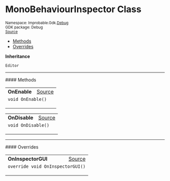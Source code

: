 
# MonoBehaviourInspector Class
<sup>
Namespace: Improbable.Gdk.<a href="{{urlRoot}}/api/debug-index">Debug</a><br/>
GDK package: Debug<br/>
<a href="https://www.github.com/spatialos/gdk-for-unity/blob/15bb5eac/workers/unity/Packages/io.improbable.gdk.debug/MonoBehaviourInspector.cs/#L17">Source</a>
<style>
a code {
                    padding: 0em 0.25em!important;
}
code {
                    background-color: #ffffff!important;
}
</style>
</sup>
<nav id="pageToc" class="page-toc"><ul><li><a href="#methods">Methods</a>
<li><a href="#overrides">Overrides</a>
</ul></nav>



</p>

<b>Inheritance</b>

<code>Editor</code>











</p>
<hr style="width:100%; border-top-color:#d8d8d8" />
#### Methods


</p>




<table width="100%">
    <tr>
        <td style="border-right:none"><b>OnEnable</b></td>
        <td style="border-left:none; text-align:right"><a href="https://www.github.com/spatialos/gdk-for-unity/blob/15bb5eac/workers/unity/Packages/io.improbable.gdk.debug/MonoBehaviourInspector.cs/#L38">Source</a></td>
    </tr>
    <tr>
        <td colspan="2">
<code>void OnEnable()</code></p>






</td>
    </tr>
</table>


<table width="100%">
    <tr>
        <td style="border-right:none"><b>OnDisable</b></td>
        <td style="border-left:none; text-align:right"><a href="https://www.github.com/spatialos/gdk-for-unity/blob/15bb5eac/workers/unity/Packages/io.improbable.gdk.debug/MonoBehaviourInspector.cs/#L97">Source</a></td>
    </tr>
    <tr>
        <td colspan="2">
<code>void OnDisable()</code></p>






</td>
    </tr>
</table>




</p>
<hr style="width:100%; border-top-color:#d8d8d8" />
#### Overrides


</p>




<table width="100%">
    <tr>
        <td style="border-right:none"><b>OnInspectorGUI</b></td>
        <td style="border-left:none; text-align:right"><a href="https://www.github.com/spatialos/gdk-for-unity/blob/15bb5eac/workers/unity/Packages/io.improbable.gdk.debug/MonoBehaviourInspector.cs/#L110">Source</a></td>
    </tr>
    <tr>
        <td colspan="2">
<code>override void OnInspectorGUI()</code></p>






</td>
    </tr>
</table>




